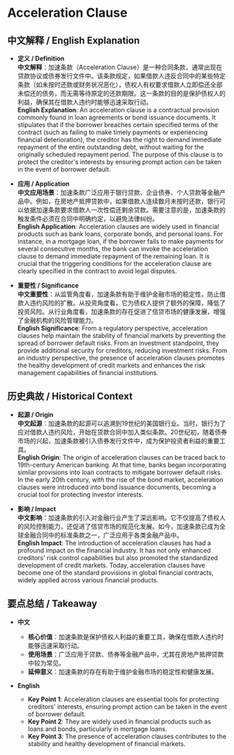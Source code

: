 # Acceleration Clause

## 中文解释 / English Explanation

* **定义 / Definition**  
  **中文解释**：加速条款（Acceleration Clause）是一种合同条款，通常出现在贷款协议或债券发行文件中。该条款规定，如果借款人违反合同中的某些特定条款（如未按时还款或财务状况恶化），债权人有权要求借款人立即偿还全部未偿还的债务，而无需等待原定的还款期限。这一条款的目的是保护债权人的利益，确保其在借款人违约时能够迅速采取行动。  
  **English Explanation**: An acceleration clause is a contractual provision commonly found in loan agreements or bond issuance documents. It stipulates that if the borrower breaches certain specified terms of the contract (such as failing to make timely payments or experiencing financial deterioration), the creditor has the right to demand immediate repayment of the entire outstanding debt, without waiting for the originally scheduled repayment period. The purpose of this clause is to protect the creditor's interests by ensuring prompt action can be taken in the event of borrower default.

* **应用 / Application**  
  **中文应用场景**：加速条款广泛应用于银行贷款、企业债券、个人贷款等金融产品中。例如，在房地产抵押贷款中，如果借款人连续数月未按时还款，银行可以依据加速条款要求借款人一次性偿还剩余贷款。需要注意的是，加速条款的触发条件必须在合同中明确约定，以避免法律纠纷。  
  **English Application**: Acceleration clauses are widely used in financial products such as bank loans, corporate bonds, and personal loans. For instance, in a mortgage loan, if the borrower fails to make payments for several consecutive months, the bank can invoke the acceleration clause to demand immediate repayment of the remaining loan. It is crucial that the triggering conditions for the acceleration clause are clearly specified in the contract to avoid legal disputes.

* **重要性 / Significance**  
  **中文重要性**：从监管角度看，加速条款有助于维护金融市场的稳定性，防止借款人违约风险的扩散。从投资角度看，它为债权人提供了额外的保障，降低了投资风险。从行业角度看，加速条款的存在促进了信贷市场的健康发展，增强了金融机构的风险管理能力。  
  **English Significance**: From a regulatory perspective, acceleration clauses help maintain the stability of financial markets by preventing the spread of borrower default risks. From an investment standpoint, they provide additional security for creditors, reducing investment risks. From an industry perspective, the presence of acceleration clauses promotes the healthy development of credit markets and enhances the risk management capabilities of financial institutions.

## 历史典故 / Historical Context

* **起源 / Origin**  
  **中文起源**：加速条款的起源可以追溯到19世纪的美国银行业。当时，银行为了应对借款人违约风险，开始在贷款合同中加入类似条款。20世纪初，随着债券市场的兴起，加速条款被引入债券发行文件中，成为保护投资者利益的重要工具。  
  **English Origin**: The origin of acceleration clauses can be traced back to 19th-century American banking. At that time, banks began incorporating similar provisions into loan contracts to mitigate borrower default risks. In the early 20th century, with the rise of the bond market, acceleration clauses were introduced into bond issuance documents, becoming a crucial tool for protecting investor interests.

* **影响 / Impact**  
  **中文影响**：加速条款的引入对金融行业产生了深远影响。它不仅提高了债权人的风险控制能力，还促进了信贷市场的规范化发展。如今，加速条款已成为全球金融合同中的标准条款之一，广泛应用于各类金融产品中。  
  **English Impact**: The introduction of acceleration clauses has had a profound impact on the financial industry. It has not only enhanced creditors' risk control capabilities but also promoted the standardized development of credit markets. Today, acceleration clauses have become one of the standard provisions in global financial contracts, widely applied across various financial products.

## 要点总结 / Takeaway

* **中文**  
  - **核心价值**：加速条款是保护债权人利益的重要工具，确保在借款人违约时能够迅速采取行动。  
  - **使用场景**：广泛应用于贷款、债券等金融产品中，尤其在房地产抵押贷款中较为常见。  
  - **延伸意义**：加速条款的存在有助于维护金融市场的稳定性和健康发展。

* **English**  
  - **Key Point 1**: Acceleration clauses are essential tools for protecting creditors' interests, ensuring prompt action can be taken in the event of borrower default.  
  - **Key Point 2**: They are widely used in financial products such as loans and bonds, particularly in mortgage loans.  
  - **Key Point 3**: The presence of acceleration clauses contributes to the stability and healthy development of financial markets.